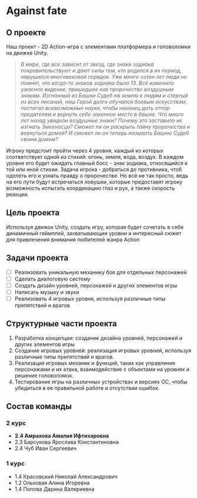 # Against fate
## О проекте
Наш проект - 2D Action-игра с элементами платформера и головоломки на движке Unity.

>_В мире, где все зависит от звезд, где знаки зодиака покровительствуют и дают силы тем, кто родился в их период, нарушился многовековой порядок. Уже много сотен лет люди не помнят, что когда-то знаков зодиака было 13. Всё изменило ужасное видение, пришедшее как пророчество воздушным знакам. Изгнанный из Башни Судеб на землю к людям и стертый из всех писаний, наш Герой долго обучался боевым искусствам, постигал всевозможные науки, чтобы наконец дать  отпор предателям и вернуть себе законное место в башне. Что много лет назад увидели воздушные знаки? Почему это заставило их изгнать Змееносца? Сможет ли он раскрыть тайну пророчества и вернуться домой? И сможет ли он теперь называть Башню Судеб своим домом?_

Игроку предстоит пройти через 4 уровня, каждый из которых соответствует одной из стихий: огонь, земля, вода, воздух. В каждом уровне его будет ожидать главный босс - знак зодиака, относящийся к той или иной стихии.
Задача игрока - добраться до противника, чтоб одолеть его и узнать правду о пророчестве. Но всё не так просто, ведь на его пути будут встречаться ловушки, которые предоставят игроку возможность испытать координацию глаз и рук, а также скорость реакции.

## Цель проекта
Используя движок Unity, создать игру, которая будет сочетать в себе динамичный геймплей, захватывающие уровни и интересный сюжет для привлечения внимания любителей жанра Action
## Задачи проекта
- [ ] Реализовать уникальную механику боя для отдельных персонажей
- [ ] Сделать диалоговую систему
- [ ] Создать дизайн уровней, персонажей и других элементов игры
- [ ] Написать музыку и звуки
- [ ] Реализовать 4 игровых уровня, используя различные типы препятствий и врагов
## Структурные части проекта
1. Разработка концепции: создание дизайна уровней, персонажей и других элементов игры
2. Создание игровых уровней: реализация игровых уровней, используя различные типы препятствий и врагов.
3. Реализация игровых механик и функций, таких как управление персонажами и их атака, взаимодействие с объектами на уровнях и решение головоломок.
4. Тестирование игры на различных устройствах и версиях ОС, чтобы убедиться в ее правильной работе и отсутствии ошибок.

## Состав команды
### 2 курс
* **2.4 Амрахова Амалия Ифтихаровна**
* 2.3 Барсукова Ярослава Константиновна
* 2.4 Чуб Иван Сергеевич
### 1 курс
* 1.4 Красовский Николай Александрович
* 1.2 Ольховая Алина Игоревна
* 1.4 Попова Дарина Валериевна
